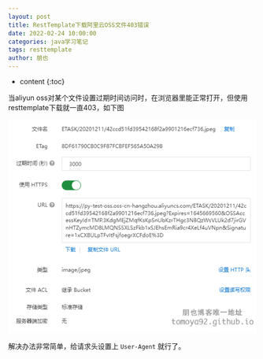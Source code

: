 ```yaml
---
layout: post
title: RestTemplate下载阿里云OSS文件403错误
date: 2022-02-24 10:00:00
categories: java学习笔记
tags: resttemplate
author: 朋也
---
```


* content
{:toc}





当aliyun oss对某个文件设置过期时间访问时，在浏览器里能正常打开，但使用resttemplate下载就一直403，如下图

![](/assets/images/1645668018136.png)

解决办法非常简单，给请求头设置上 `User-Agent` 就行了。

























